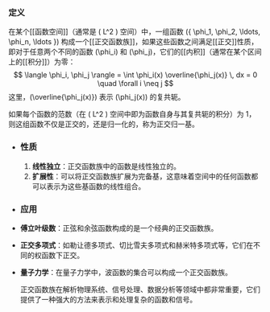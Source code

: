 ### 定义
在某个[[函数空间]]（通常是 \( L^2 \) 空间）中，一组函数 \(\{ \phi_1, \phi_2, \ldots, \phi_n, \ldots \}\) 构成一个[[正交函数族]]，如果这些函数之间满足[[正交]]性质，即对于任意两个不同的函数 \(\phi_i\) 和 \(\phi_j\)，它们的[[内积]]（通常在某个区间上的[[积分]]）为零：
$$ \langle \phi_i, \phi_j \rangle = \int \phi_i(x) \overline{\phi_j(x)} \, dx = 0 \quad \forall i \neq j $$
这里，\(\overline{\phi_j(x)}\) 表示 \(\phi_j(x)\) 的复共轭。

如果每个函数的范数（在 \( L^2 \) 空间中即为函数自身与其复共轭的积分）为 1，则这组函数不仅是正交的，还是归一化的，称为正交归一基。
- ### 性质
  1. **线性独立**：正交函数族中的函数是线性独立的。
  2. **扩展性**：可以将正交函数族扩展为完备基，这意味着空间中的任何函数都可以表示为这些基函数的线性组合。
- ### 应用
- **傅立叶级数**：正弦和余弦函数构成的是一个经典的正交函数族。
- **正交多项式**：如勒让德多项式、切比雪夫多项式和赫米特多项式等，它们在不同的权函数下正交。
- **量子力学**：在量子力学中，波函数的集合可以构成一个正交函数族。
  
  正交函数族在解析物理系统、信号处理、数据分析等领域中都非常重要，它们提供了一种强大的方法来表示和处理复杂的函数和信号。